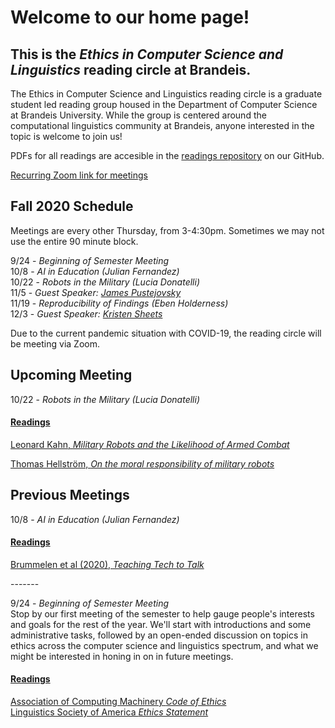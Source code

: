 # Welcome to our home page!
## This is the *Ethics in Computer Science and Linguistics* reading circle at Brandeis.  
The Ethics in Computer Science and Linguistics reading circle is a graduate student led reading group housed in the Department of Computer Science at Brandeis University. While the group is centered around the computational linguistics community at Brandeis, anyone interested in the topic is welcome to join us!

PDFs for all readings are accesible in the [readings repository](https://github.com/ethicsatbrandeis/readings) on our GitHub.

[Recurring Zoom link for meetings](https://brandeis.zoom.us/j/96622130773)

## Fall 2020 Schedule
Meetings are every other Thursday, from 3-4:30pm. Sometimes we may not use the entire 90 minute block. 

9/24 - *Beginning of Semester Meeting* <br>
10/8 - *AI in Education (Julian Fernandez)* <br>
10/22 - *Robots in the Military (Lucia Donatelli)* <br>
11/5 - *Guest Speaker: [James Pustejovsky](http://jamespusto.com/)*<br>
11/19 - *Reproducibility of Findings (Eben Holderness)* <br>
12/3 - *Guest Speaker: [Kristen Sheets](https://sheetskristen.github.io/)* <br>

Due to the current pandemic situation with COVID-19, the reading circle will be meeting via Zoom.

## Upcoming Meeting
10/22 - *Robots in the Military (Lucia Donatelli)* <br>

#### [Readings](https://github.com/ethicsatbrandeis/readings/tree/master/robots_military)

[Leonard Kahn, *Military Robots and the Likelihood of Armed Combat*](https://github.com/ethicsatbrandeis/readings/blob/master/robots_military/KahnLeonardMilitaryRobots.pdf)<br>

[Thomas Hellström, *On the moral responsibility of military robots*](https://github.com/ethicsatbrandeis/readings/blob/master/robots_military/HellstroemThomas.pdf)<br>

## Previous Meetings
10/8 - *AI in Education (Julian Fernandez)* <br>

#### [Readings](https://github.com/ethicsatbrandeis/readings/tree/master/ai_education)

[Brummelen et al (2020), *Teaching Tech to Talk*](https://github.com/ethicsatbrandeis/readings/blob/master/ai_education/teaching_tech_to_talk.pdf)<br>

------- <br>

9/24 - *Beginning of Semester Meeting* <br>
Stop by our first meeting of the semester to help gauge people's interests and goals for the rest of the year. We'll start with introductions and some administrative tasks, followed by an open-ended discussion on topics in ethics across the computer science and linguistics spectrum, and what we might be interested in honing in on in future meetings. 

#### [Readings](https://github.com/ethicsatbrandeis/readings/tree/master/intro_readings)

[Association of Computing Machinery *Code of Ethics*](https://www.acm.org/code-of-ethics) <br>
[Linguistics Society of America *Ethics Statement*](https://www.linguisticsociety.org/sites/default/files/Ethics_Statement.pdf)
